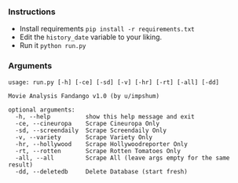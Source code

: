 ### Instructions

-   Install requirements `pip install -r requirements.txt`
-   Edit the `history_date` variable to your liking.
-   Run it `python run.py`

### Arguments

    usage: run.py [-h] [-ce] [-sd] [-v] [-hr] [-rt] [-all] [-dd]

    Movie Analysis Fandango v1.0 (by u/impshum)

    optional arguments:
      -h, --help          show this help message and exit
      -ce, --cineuropa    Scrape Cineuropa Only
      -sd, --screendaily  Scrape Screendaily Only
      -v, --variety       Scrape Variety Only
      -hr, --hollywood    Scrape Hollywoodreporter Only
      -rt, --rotten       Scrape Rotten Tomatoes Only
      -all, --all         Scrape All (leave args empty for the same result)
      -dd, --deletedb     Delete Database (start fresh)


